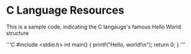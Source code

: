 # C Language Resources 

This is a sample code, indicating the C langauge's famous Hello World structure

'''C
#include <stdio.h>
int main()
{
  printf("Hello, world!\n");
  return 0;
}
'''
